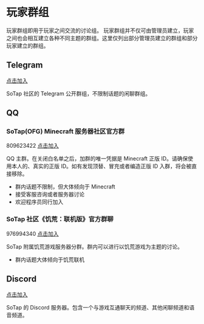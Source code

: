 # 玩家群组

玩家群组即用于玩家之间交流的讨论组。
玩家群组并不仅可由管理员建立，玩家之间也会相互建立各种不同主题的群组。这里仅列出部分管理员建立的群组和部分玩家建立的群组。

## Telegram

[点击加入](//t.me/sotap_windfall)

SoTap 社区的 Telegram 公开群组，不限制话题的闲聊群组。

## QQ

### SoTap(OFG) Minecraft 服务器社区官方群

809623422 [点击加入](//shang.qq.com/wpa/qunwpa?idkey=b2668c62484e3d5c400131ae4a688088113dbc1b5b63b18a4bb75749edac99e7)

QQ 主群。在关闭白名单之后，加群的唯一凭据是 Minecraft 正版 ID。请确保使用本人的、真实的正版 ID。如有发现顶替、冒充或者编造正版 ID 入群，将会被直接移除。

- 群内话题不限制，但大体倾向于 Minecraft
- 接受客服咨询或者服务器讨论
- 欢迎程序员同行加入

### SoTap 社区《饥荒：联机版》官方群聊

976994340 [点击加入](https://jq.qq.com/?_wv=1027&k=5fObaGO)

SoTap 附属饥荒游戏服务器分群。群内可以进行以饥荒游戏为主题的讨论。

- 群内话题大体倾向于饥荒联机

## Discord

[点击加入](https://discord.gg/WfEbx6D)

SoTap 的 Discord 服务器。包含一个与游戏互通聊天的频道、其他闲聊频道和语音频道。

